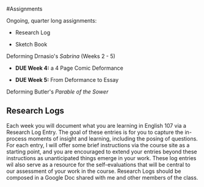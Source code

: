 #Assignments

Ongoing, quarter long assignments:

* Research Log

* Sketch Book

Deforming Drnasio's *Sabrina* (Weeks 2 - 5)

* **DUE Week 4:** a 4 Page Comic Deformance

* **DUE Week 5:** From Deformance to Essay 

Deforming Butler's *Parable of the Sower*

## Research Logs

Each week you will document what you are learning in English 107 via a Research Log Entry. The goal of these entries is for you to capture the in-process moments of insight and learning, including the posing of questions. For each entry, I will offer some brief instructions via the course site as a starting point, and you are encouraged to extend your entries beyond these instructions as unanticipated things emerge in your work. These log entries wil also serve as a resource for the self-evaluations that will be central to our assessment of your work in the course. Research Logs should be composed in a Google Doc shared with me and other members of the class.

